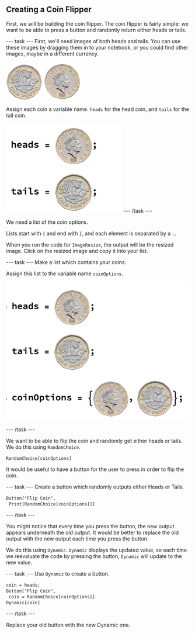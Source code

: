## Creating a Coin Flipper

First, we will be building the coin flipper. The coin flipper is fairly simple: we want to be able to press a button and randomly return either heads or tails.

--- task ---
First, we'll need images of both heads and tails. You can use these images by dragging them in to your notebook, or you could find other images, maybe in a different currency.

![Tails](images/Tail.png)
![Heads](images/Head.png)

Assign each coin a variable name. `heads` for the head coin, and `tails` for the tail coin.

![Set Up](images/setup.png)
--- /task ---

We need a list of the coin options.

Lists start with `{` and end with `}`, and each element is separated by a `,`.

When you run the code for `ImageResize`, the output will be the resized image. Click on the resized image and copy it into your list.

--- task ---
Make a list which contains your coins.

Assign this list to the variable name `coinOptions`.

![Making a List](images/AssigningVariables.png)

--- /task ---

We want to be able to flip the coin and randomly get either heads or tails. We do this using `RandomChoice`.

```
RandomChoice[coinOptions]
```

It would be useful to have a button for the user to press in order to flip the coin.

--- task ---
Create a button which randomly outputs either Heads or Tails.

```
Button["Flip Coin", 
 Print[RandomChoice[coinOptions]]]
```
--- /task ---

You might notice that every time you press the button, the new output appears underneath the old output. It would be better to replace the old output with the new output each time you press the button.

We do this using `Dynamic`. `Dynamic` displays the updated value, so each time we reevaluate the code by pressing the button, `Dynamic` will update to the new value.

--- task ---
Use `Dynamic` to create a button. 

```
coin = heads;
Button["Flip Coin", 
 coin = RandomChoice[coinOptions]]
Dynamic[coin]
```
--- /task ---

Replace your old button with the new Dynamic one.
